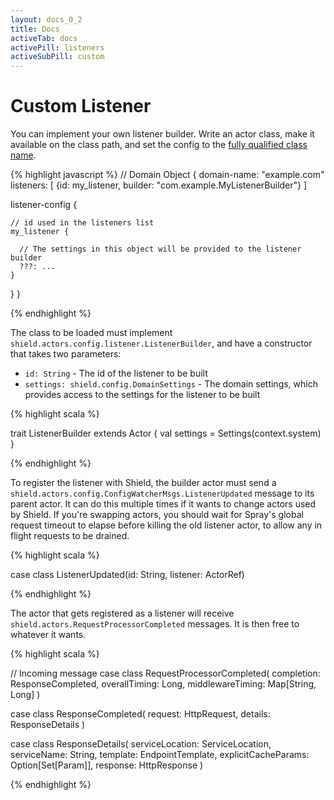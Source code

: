 ```yaml
---
layout: docs_0_2
title: Docs
activeTab: docs
activePill: listeners
activeSubPill: custom
---
```

# Custom Listener

You can implement your own listener builder.  Write an actor class, make it available on the class path, and
set the config to the [fully qualified class name](https://docs.oracle.com/javase/tutorial/java/package/namingpkgs.html).

{% highlight javascript %}
// Domain Object
{
  domain-name: "example.com"
  listeners: [
    {id: my_listener, builder: "com.example.MyListenerBuilder"}
  ]

  listener-config {

    // id used in the listeners list
    my_listener {

      // The settings in this object will be provided to the listener builder
      ???: ...
    }
  }
}

{% endhighlight %}

The class to be loaded must implement `shield.actors.config.listener.ListenerBuilder`, and have a constructor that takes
two parameters:

* `id: String` - The id of the listener to be built
* `settings: shield.config.DomainSettings` - The domain settings, which provides access to the settings for the listener to be built

{% highlight scala %}

trait ListenerBuilder extends Actor {
  val settings = Settings(context.system)
}

{% endhighlight %}

To register the listener with Shield, the builder actor must send a `shield.actors.config.ConfigWatcherMsgs.ListenerUpdated`
message to its parent actor.  It can do this multiple times if it wants to change actors used by Shield.  If you're swapping
actors, you should wait for Spray's global request timeout to elapse before killing the old listener actor, to allow any
in flight requests to be drained.


{% highlight scala %}

case class ListenerUpdated(id: String, listener: ActorRef)

{% endhighlight %}

The actor that gets registered as a listener will receive `shield.actors.RequestProcessorCompleted` messages.  It is
then free to whatever it wants.

{% highlight scala %}

// Incoming message
case class RequestProcessorCompleted(
  completion: ResponseCompleted,
  overallTiming: Long,
  middlewareTiming: Map[String, Long]
)

case class ResponseCompleted(
  request: HttpRequest,
  details: ResponseDetails
)

case class ResponseDetails(
  serviceLocation: ServiceLocation,
  serviceName: String,
  template: EndpointTemplate,
  explicitCacheParams: Option[Set[Param]],
  response: HttpResponse
)

{% endhighlight %}


